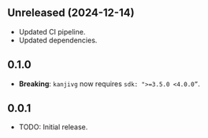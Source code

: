 ## Unreleased (2024-12-14)

- Updated CI pipeline.
- Updated dependencies.

## 0.1.0

- **Breaking**: `kanjivg` now requires `sdk: ">=3.5.0 <4.0.0”`.

## 0.0.1

- TODO: Initial release.
